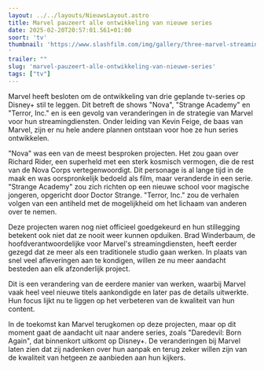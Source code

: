 ```yaml
---
layout: ../../layouts/NieuwsLayout.astro
title: Marvel pauzeert alle ontwikkeling van nieuwe series
date: 2025-02-20T20:57:01.561+01:00
soort: 'tv'
thumbnail: 'https://www.slashfilm.com/img/gallery/three-marvel-streaming-shows-halted-as-disney-figures-out-this-whole-tv-thing/l-intro-1740078967.jpg
'
trailer: ""
slug: 'marvel-pauzeert-alle-ontwikkeling-van-nieuwe-series'
tags: ["tv"]
---
```


Marvel heeft besloten om de ontwikkeling van drie geplande tv-series op Disney+
stil te leggen. Dit betreft de shows "Nova", "Strange Academy" en "Terror, Inc."
en is een gevolg van veranderingen in de strategie van Marvel voor hun
streamingdiensten. Onder leiding van Kevin Feige, de baas van Marvel, zijn er nu
hele andere plannen ontstaan voor hoe ze hun series ontwikkelen.

"Nova" was een van de meest besproken projecten. Het zou gaan over Richard
Rider, een superheld met een sterk kosmisch vermogen, die de rest van de Nova
Corps vertegenwoordigt. Dit personage is al lange tijd in de maak en was
oorspronkelijk bedoeld als film, maar veranderde in een serie. "Strange Academy"
zou zich richten op een nieuwe school voor magische jongeren, opgericht door
Doctor Strange. "Terror, Inc." zou de verhalen volgen van een antiheld met de
mogelijkheid om het lichaam van anderen over te nemen.

Deze projecten waren nog niet officieel goedgekeurd en hun stillegging betekent
ook niet dat ze nooit weer kunnen opduiken. Brad Winderbaum, de
hoofdverantwoordelijke voor Marvel's streamingdiensten, heeft eerder gezegd dat
ze meer als een traditionele studio gaan werken. In plaats van snel veel
afleveringen aan te kondigen, willen ze nu meer aandacht besteden aan elk
afzonderlijk project.

Dit is een verandering van de eerdere manier van werken, waarbij Marvel vaak
heel veel nieuwe titels aankondigde en later pas de details uitwerkte. Hun focus
lijkt nu te liggen op het verbeteren van de kwaliteit van hun content.

In de toekomst kan Marvel terugkomen op deze projecten, maar op dit moment gaat
de aandacht uit naar andere series, zoals "Daredevil: Born Again", dat binnenkort uitkomt op Disney+. 
De veranderingen bij Marvel laten zien dat zij nadenken
over hun aanpak en terug zeker willen zijn van de kwaliteit van hetgeen ze
aanbieden aan hun kijkers.
